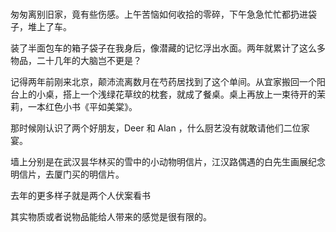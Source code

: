 # 

匆匆离别旧家，竟有些伤感。上午苦恼如何收拾的零碎，下午急急忙忙都扔进袋子，堆上了车。

装了半面包车的箱子袋子在我身后，像潜藏的记忆浮出水面。两年就累计了这么多物品，二十几年的大脑岂不更是？

记得两年前刚来北京，颠沛流离数月在芍药居找到了这个单间。从宜家搬回一个阳台上的小桌，搭上一个浅绿花草纹的枕套，就成了餐桌。桌上再放上一束待开的茉莉，一本红色小书《平如美棠》。

那时候刚认识了两个好朋友，Deer 和 Alan ，什么厨艺没有就敢请他们二位家宴。

墙上分别是在武汉昙华林买的雪中的小动物明信片，江汉路偶遇的白先生画展纪念明信片，去厦门买的明信片。

去年的更多样子就是两个人伏案看书

其实物质或者说物品能给人带来的感觉是很有限的。

